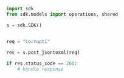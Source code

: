 <!-- Start SDK Example Usage -->
```python
import sdk
from sdk.models import operations, shared

s = sdk.SDK()


req = "corrupti"
    
res = s.post_jsontoxml(req)

if res.status_code == 200:
    # handle response
```
<!-- End SDK Example Usage -->